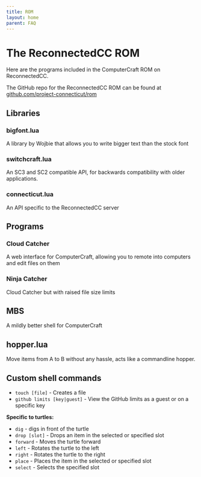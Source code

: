 ```yaml
---
title: ROM
layout: home
parent: FAQ
---
```


# The ReconnectedCC ROM

Here are the programs included in the ComputerCraft ROM on ReconnectedCC.

The GitHub repo for the ReconnectedCC ROM can be found at [github.com/project-connecticut/rom](https://github.com/project-connecticut/rom)

## Libraries
### bigfont.lua
A library by Wojbie that allows you to write bigger text than the stock font

### switchcraft.lua
An SC3 and SC2 compatible API, for backwards compatibility with older applications.

### connecticut.lua
An API specific to the ReconnectedCC server

## Programs
### Cloud Catcher
A web interface for ComputerCraft, allowing you to remote into computers and edit files on them

### Ninja Catcher
Cloud Catcher but with raised file size limits

## MBS
A mildly better shell for ComputerCraft

## hopper.lua
Move items from A to B without any hassle, acts like a commandline hopper.


## Custom shell commands
- `touch [file]` - Creates a file
- `github limits [key|guest]` - View the GitHub limits as a guest or on a specific key


**Specific to turtles:**
- `dig` - digs in front of the turtle
- `drop [slot]` - Drops an item in the selected or specified slot
- `forward` - Moves the turtle forward
- `left` - Rotates the turtle to the left
- `right` - Rotates the turtle to the right
- `place` - Places the item in the selected or specified slot
- `select` - Selects the specified slot